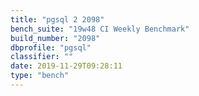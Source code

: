 ```yaml
---
title: "pgsql 2 2098"
bench_suite: "19w48 CI Weekly Benchmark"
build_number: "2098"
dbprofile: "pgsql"
classifier: ""
date: 2019-11-29T09:28:11
type: "bench"
---
```

